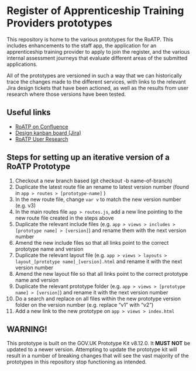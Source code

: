 # Register of Apprenticeship Training Providers prototypes

This repository is home to the various prototypes for the RoATP.
This includes enhancements to the staff app, the application for an apprenticeship training provider to apply to join the register, and the various internal assessment journeys that evaluate different areas of the submitted applications.

All of the prototypes are versioned in such a way that we can historically trace the changes made to the different services, with links to the relevant Jira design tickets that have been actioned, as well as the results from user research where those versions have been tested.

## Useful links
- [RoATP on Confluence](https://skillsfundingagency.atlassian.net/wiki/spaces/NDL/pages/304644526/Register+of+Apprenticeship+Training+Providers+RoATP)
- [Design kanban board (Jira)](https://skillsfundingagency.atlassian.net/secure/RapidBoard.jspa?rapidView=467)
- [RoATP User Research](https://skillsfundingagency.atlassian.net/wiki/spaces/NDL/pages/1091699000/RoATP+User+Research)

## Steps for setting up an iterative version of a RoATP Prototype
1. Checkout a new branch based (git checkout -b name-of-branch)
2. Duplicate the latest route file an rename to latest version number (found in `app > routes > [prototype-name]` )
3. In the new route file, change `var v` to match the new version number (e.g. v3)
4. In the main routes file `app > routes.js`, add a new line pointing to the new route file created in the steps above
5. Duplicate the relevant include files (e.g. `app > views > includes > [prototype name] > [version]`) and rename them with the next version number
6. Amend the new include files so that all links point to the correct prototype name and version
7. Duplicate the relevant layout file (e.g. `app > views > layouts > layout_[prototype name]_[version].html` and rename it with the next version number
8. Amend the new layout file so that all links point to the correct prototype name and version 
9. Duplicate the relevant prototype folder (e.g. `app > views > [prototype name] > [version]`) and rename it with the next version number
10. Do a search and replace on all files within the new prototype version folder on the version number (e.g. replace “v1” with “v2”)
11. Add a new link to the new prototype on `app > views > index.html`

## WARNING!
This prototype is built on the GOV.UK Prototype Kit v8.12.0.
It **MUST NOT** be updated to a newer version.
Attempting to update the prototype kit will result in a number of breaking changes that will see the vast majority of the prototypes in this repository stop functioning as intended.